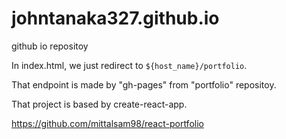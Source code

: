 # johntanaka327.github.io
github io repositoy

In index.html, we just redirect to `${host_name}/portfolio`.

That endpoint is made by "gh-pages" from "portfolio" repositoy.

That project is based by create-react-app.

https://github.com/mittalsam98/react-portfolio
